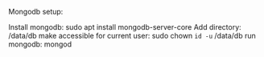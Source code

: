 Mongodb setup: 

Install mongodb: sudo apt install mongodb-server-core
Add directory: /data/db
make accessible for current user: sudo chown `id -u` /data/db
run mongodb: mongod
